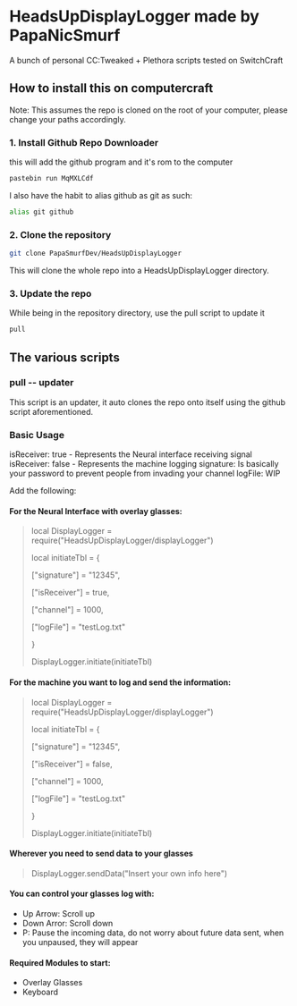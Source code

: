 # HeadsUpDisplayLogger made by PapaNicSmurf

A bunch of personal CC:Tweaked + Plethora scripts tested on SwitchCraft

## How to install this on computercraft

Note: This assumes the repo is cloned on the root of your computer, please change your paths accordingly.

### 1. Install Github Repo Downloader

this will add the github program and it's rom to the computer

```sh
pastebin run MqMXLCdf
```

I also have the habit to alias github as git as such:

```sh
alias git github
```

### 2. Clone the repository

```sh
git clone PapaSmurfDev/HeadsUpDisplayLogger

```

This will clone the whole repo into a HeadsUpDisplayLogger directory.

### 3. Update the repo

While being in the repository directory, use the pull script to update it

```sh
pull
```

## The various scripts

### pull -- updater

This script is an updater, it auto clones the repo onto itself using the github script aforementioned.

### Basic Usage

isReceiver: true - Represents the Neural interface receiving signal
isReceiver: false - Represents the machine logging
signature: Is basically your password to prevent people from invading your channel
logFile: WIP

Add the following:
#### For the Neural Interface with overlay glasses:

>local DisplayLogger = require("HeadsUpDisplayLogger/displayLogger")
>
>local initiateTbl = {
>
>  ["signature"] = "12345",
>  
>  ["isReceiver"] = true,
>  
>  ["channel"] = 1000,
>  
>  ["logFile"] = "testLog.txt"
>  
>}
>
>DisplayLogger.initiate(initiateTbl)

#### For the machine you want to log and send the information:

>local DisplayLogger = require("HeadsUpDisplayLogger/displayLogger")
>
>local initiateTbl = {
>
>  ["signature"] = "12345",
>  
>  ["isReceiver"] = false,
>  
>  ["channel"] = 1000,
>  
>  ["logFile"] = "testLog.txt"
>  
>}
>
>DisplayLogger.initiate(initiateTbl)

#### Wherever you need to send data to your glasses
>DisplayLogger.sendData("Insert your own info here")

 #### You can control your glasses log with:
 - Up Arrow: Scroll up
 - Down Arror: Scroll down
 - P: Pause the incoming data, do not worry about future data sent, when you unpaused, they will appear
  
#### Required Modules to start:
* Overlay Glasses
* Keyboard
